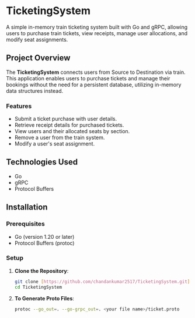 # TicketingSystem


A simple in-memory train ticketing system built with Go and gRPC, allowing users to purchase train tickets, view receipts, manage user allocations, and modify seat assignments.

## Project Overview

The **TicketingSystem** connects users from Source to Destination via train. This application enables users to purchase tickets and manage their bookings without the need for a persistent database, utilizing in-memory data structures instead. 

### Features

- Submit a ticket purchase with user details.
- Retrieve receipt details for purchased tickets.
- View users and their allocated seats by section.
- Remove a user from the train system.
- Modify a user's seat assignment.

## Technologies Used

- Go
- gRPC
- Protocol Buffers

## Installation

### Prerequisites

- Go (version 1.20 or later)
- Protocol Buffers (protoc)

### Setup

1. **Clone the Repository**:
   ```bash
   git clone [https://github.com/chandankumar2517/TicketingSystem.git]
   cd TicketingSystem

2. **To Generate Proto Files**:
     ```bash
     protoc --go_out=. --go-grpc_out=. <your file name>/ticket.proto
